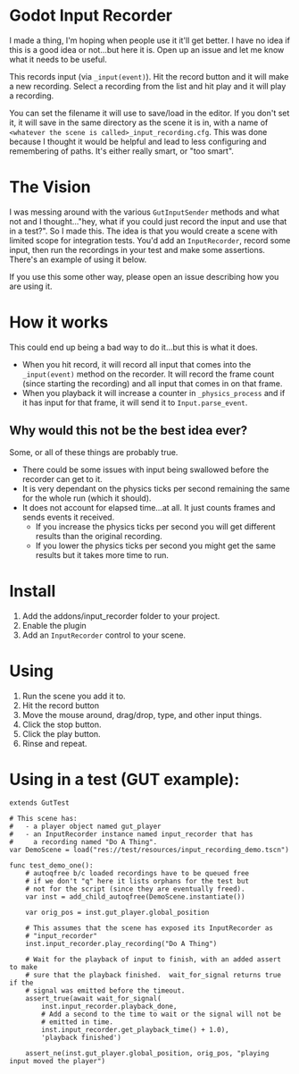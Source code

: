 # Godot Input Recorder
I made a thing, I'm hoping when people use it it'll get better.  I have no idea if this is a good idea or not...but here it is.  Open up an issue and let me know what it needs to be useful.

This records input (via `_input(event)`).  Hit the record button and it will make a new recording.  Select a recording from the list and hit play and it will play a recording.

You can set the filename it will use to save/load in the editor.  If you don't set it, it will save in the same directory as the scene it is in, with a name of `<whatever the scene is called>_input_recording.cfg`.  This was done because I thought it would be helpful and lead to less configuring and remembering of paths.  It's either really smart, or "too smart".




# The Vision
I was messing around with the various `GutInputSender` methods and what not and I thought..."hey, what if you could just record the input and use that in a test?".  So I made this.  The idea is that you would create a scene with limited scope for integration tests.  You'd add an `InputRecorder`, record some input, then run the recordings in your test and make some assertions.  There's an example of using it below.

If you use this some other way, please open an issue describing how you are using it.




# How it works
This could end up being a bad way to do it...but this is what it does.
* When you hit record, it will record all input that comes into the `_input(event)` method on the recorder.  It will record the frame count (since starting the recording) and all input that comes in on that frame.
* When you playback it will increase a counter in `_physics_process` and if it has input for that frame, it will send it to `Input.parse_event`.


## Why would this not be the best idea ever?
Some, or all of these things are probably true.

* There could be some issues with input being swallowed before the recorder can get to it.
* It is very dependant on the physics ticks per second remaining the same for the whole run (which it should).
* It does not account for elapsed time...at all.  It just counts frames and sends events it received.
    * If you increase the physics ticks per second you will get different results than the original recording.
    * If you lower the physics ticks per second you might get the same results but it takes more time to run.




# Install
1.  Add the addons/input_recorder folder to your project.
1.  Enable the plugin
1.  Add an `InputRecorder` control to your scene.




# Using
1.  Run the scene you add it to.
1.  Hit the record button
1.  Move the mouse around, drag/drop, type, and other input things.
1.  Click the stop button.
1.  Click the play button.
1.  Rinse and repeat.




# Using in a test (GUT example):
```gdscript
extends GutTest

# This scene has:
#   - a player object named gut_player
#   - an InputRecorder instance named input_recorder that has
#     a recording named "Do A Thing".
var DemoScene = load("res://test/resources/input_recording_demo.tscn")

func test_demo_one():
	# autoqfree b/c loaded recordings have to be queued free
	# if we don't "q" here it lists orphans for the test but
	# not for the script (since they are eventually freed).
	var inst = add_child_autoqfree(DemoScene.instantiate())

	var orig_pos = inst.gut_player.global_position

    # This assumes that the scene has exposed its InputRecorder as
    # "input_recorder"
	inst.input_recorder.play_recording("Do A Thing")

    # Wait for the playback of input to finish, with an added assert to make
    # sure that the playback finished.  wait_for_signal returns true if the
    # signal was emitted before the timeout.
    assert_true(await wait_for_signal(
		inst.input_recorder.playback_done,
		# Add a second to the time to wait or the signal will not be
		# emitted in time.
		inst.input_recorder.get_playback_time() + 1.0),
		'playback finished')

	assert_ne(inst.gut_player.global_position, orig_pos, "playing input moved the player")
```